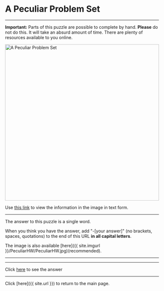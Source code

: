 # A Peculiar Problem Set

-----

**Important:**  Parts of this puzzle are possible to complete by hand. **Please** do not do this. It will take an absurd amount of time. There are plenty of resources available to you online.

<img src="{{ site.imgurl }}/PeculiarHW/PeculiarHW.jpg" alt="A Peculiar Problem Set" style="width:100%;height:512px;object-fit:contain;">

Use [this link](PeculiarHW/PictureInfo.txt) to view the information in the image in text form.

-----

The answer to this puzzle is a single word.

When you think you have the answer, add "-[your answer]" (no brackets, spaces, quotations) to the end of this URL **in all capital letters**.

The image is also available [here]({{ site.imgurl }}/PeculiarHW/PeculiarHW.jpg)(recommended).

-----



-----

Click [here](PeculiarHW-COMPLEX) to see the answer

-----

Click [here]({{ site.url }}) to return to the main page.

